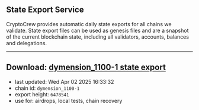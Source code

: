 ## State Export Service
CryptoCrew provides automatic daily state exports for all chains we validate. State export files can be used as genesis files and are a snapshot of the current blockchain state, including all validators, accounts, balances and delegations.

---
**Download: [dymension_1100-1 state export](https://dl-eu2.ccvalidators.com/SERVICE/dymension/dymension_1100-1_export_6478541.json)**
---

- last updated: Wed Apr 02 2025 16:33:32
- chain id: `dymension_1100-1`
- export height: `6478541`
- use for: airdrops, local tests, chain recovery
